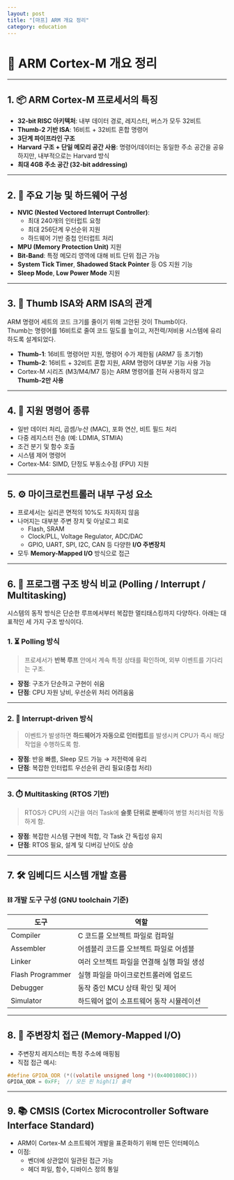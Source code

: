 ```yaml
---
layout: post
title: "[마프] ARM 개요 정리"
category: education
---
```


# 📘 ARM Cortex-M 개요 정리 
---

## 1. 📦 ARM Cortex-M 프로세서의 특징

- **32-bit RISC 아키텍처**: 내부 데이터 경로, 레지스터, 버스가 모두 32비트
- **Thumb-2 기반 ISA**: 16비트 + 32비트 혼합 명령어
- **3단계 파이프라인 구조**
- **Harvard 구조 + 단일 메모리 공간 사용**: 명령어/데이터는 동일한 주소 공간을 공유하지만, 내부적으로는 Harvard 방식
- **최대 4GB 주소 공간 (32-bit addressing)**

---

## 2. 🧠 주요 기능 및 하드웨어 구성

- **NVIC (Nested Vectored Interrupt Controller)**:
  - 최대 240개의 인터럽트 요청
  - 최대 256단계 우선순위 지원
  - 하드웨어 기반 중첩 인터럽트 처리
- **MPU (Memory Protection Unit)** 지원
- **Bit-Band**: 특정 메모리 영역에 대해 비트 단위 접근 가능
- **System Tick Timer**, **Shadowed Stack Pointer** 등 OS 지원 기능
- **Sleep Mode**, **Low Power Mode** 지원

---

## 3. 🧬 Thumb ISA와 ARM ISA의 관계

ARM 명령어 세트의 코드 크기를 줄이기 위해 고안된 것이 Thumb이다.  
Thumb는 명령어를 16비트로 줄여 코드 밀도를 높이고, 저전력/저비용 시스템에 유리하도록 설계되었다.

- **Thumb-1**: 16비트 명령어만 지원, 명령어 수가 제한됨 (ARM7 등 초기형)
- **Thumb-2**: 16비트 + 32비트 혼합 지원, ARM 명령어 대부분 기능 사용 가능
- Cortex-M 시리즈 (M3/M4/M7 등)는 ARM 명령어를 전혀 사용하지 않고 **Thumb-2만 사용**

---

## 4. 🧮 지원 명령어 종류

- 일반 데이터 처리, 곱셈/누산 (MAC), 포화 연산, 비트 필드 처리
- 다중 레지스터 전송 (예: LDMIA, STMIA)
- 조건 분기 및 함수 호출
- 시스템 제어 명령어
- Cortex-M4: SIMD, 단정도 부동소수점 (FPU) 지원

---

## 5. ⚙️ 마이크로컨트롤러 내부 구성 요소

- 프로세서는 실리콘 면적의 10%도 차지하지 않음
- 나머지는 대부분 주변 장치 및 아날로그 회로
  - Flash, SRAM
  - Clock/PLL, Voltage Regulator, ADC/DAC
  - GPIO, UART, SPI, I2C, CAN 등 다양한 **I/O 주변장치**
- 모두 **Memory-Mapped I/O** 방식으로 접근

---

## 6. 🧵 프로그램 구조 방식 비교 (Polling / Interrupt / Multitasking)

시스템의 동작 방식은 단순한 루프에서부터 복잡한 멀티태스킹까지 다양하다. 아래는 대표적인 세 가지 구조 방식이다.

### 1. ⏳ Polling 방식
> 프로세서가 **반복 루프** 안에서 계속 특정 상태를 확인하며, 외부 이벤트를 기다리는 구조.

- **장점**: 구조가 단순하고 구현이 쉬움
- **단점**: CPU 자원 낭비, 우선순위 처리 어려움움

---

### 2. 🚨 Interrupt-driven 방식
> 이벤트가 발생하면 **하드웨어가 자동으로 인터럽트**를 발생시켜 CPU가 즉시 해당 작업을 수행하도록 함.

- **장점**: 반응 빠름, Sleep 모드 가능 → 저전력에 유리
- **단점**: 복잡한 인터럽트 우선순위 관리 필요(중첩 처리)

---

### 3. ⏱️ Multitasking (RTOS 기반)
> RTOS가 CPU의 시간을 여러 Task에 **슬롯 단위로 분배**하여 병렬 처리처럼 작동하게 함.

- **장점**: 복잡한 시스템 구현에 적합, 각 Task 간 독립성 유지
- **단점**: RTOS 필요, 설계 및 디버깅 난이도 상승

---

## 7. 🛠️ 임베디드 시스템 개발 흐름

### ⛓️ 개발 도구 구성 (GNU toolchain 기준)

| 도구 | 역할 |
|------|------|
| Compiler | C 코드를 오브젝트 파일로 컴파일 |
| Assembler | 어셈블리 코드를 오브젝트 파일로 어셈블 |
| Linker | 여러 오브젝트 파일을 연결해 실행 파일 생성 |
| Flash Programmer | 실행 파일을 마이크로컨트롤러에 업로드 |
| Debugger | 동작 중인 MCU 상태 확인 및 제어 |
| Simulator | 하드웨어 없이 소프트웨어 동작 시뮬레이션 |

---

## 8. 📌 주변장치 접근 (Memory-Mapped I/O)

- 주변장치 레지스터는 특정 주소에 매핑됨
- 직접 접근 예시:
```c
#define GPIOA_ODR (*((volatile unsigned long *)(0x4001080C)))
GPIOA_ODR = 0xFF;  // 모든 핀 high(1) 출력
```

---

## 9. 📚 CMSIS (Cortex Microcontroller Software Interface Standard)

- ARM이 Cortex-M 소프트웨어 개발을 표준화하기 위해 만든 인터페이스
- 이점:
  - 벤더에 상관없이 일관된 접근 가능
  - 헤더 파일, 함수, 디바이스 정의 통일



